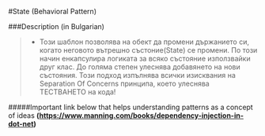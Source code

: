 #State (Behavioral Pattern)

###Description (in Bulgarian)
> *  Този шаблон позволява на обект да промени държанието си, когато неговото вътрешно състоние(State) се промени. 
По този начин енкапсулира логиката за всяко състояние използвайки друг клас. 
До голяма степен улеснява добавянето на нови състояния. 
Този подход изпълнява всички изисквания на Separation Of Concerns принципа, което улеснява ТЕСТВАНЕТО на кода!
 
#####Important link below that helps understanding patterns as a concept of ideas
  __(https://www.manning.com/books/dependency-injection-in-dot-net)__
